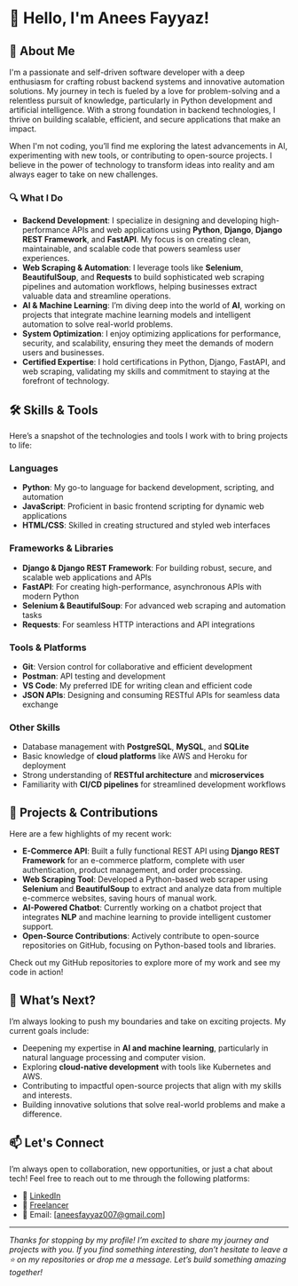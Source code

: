 # 👋 Hello, I'm Anees Fayyaz!

## 🚀 About Me
I'm a passionate and self-driven software developer with a deep enthusiasm for crafting robust backend systems and innovative automation solutions. My journey in tech is fueled by a love for problem-solving and a relentless pursuit of knowledge, particularly in Python development and artificial intelligence. With a strong foundation in backend technologies, I thrive on building scalable, efficient, and secure applications that make an impact.

When I'm not coding, you’ll find me exploring the latest advancements in AI, experimenting with new tools, or contributing to open-source projects. I believe in the power of technology to transform ideas into reality and am always eager to take on new challenges.

### 🔍 What I Do
- **Backend Development**: I specialize in designing and developing high-performance APIs and web applications using **Python**, **Django**, **Django REST Framework**, and **FastAPI**. My focus is on creating clean, maintainable, and scalable code that powers seamless user experiences.
- **Web Scraping & Automation**: I leverage tools like **Selenium**, **BeautifulSoup**, and **Requests** to build sophisticated web scraping pipelines and automation workflows, helping businesses extract valuable data and streamline operations.
- **AI & Machine Learning**: I’m diving deep into the world of **AI**, working on projects that integrate machine learning models and intelligent automation to solve real-world problems.
- **System Optimization**: I enjoy optimizing applications for performance, security, and scalability, ensuring they meet the demands of modern users and businesses.
- **Certified Expertise**: I hold certifications in Python, Django, FastAPI, and web scraping, validating my skills and commitment to staying at the forefront of technology.

## 🛠️ Skills & Tools
Here’s a snapshot of the technologies and tools I work with to bring projects to life:

### Languages
- **Python**: My go-to language for backend development, scripting, and automation
- **JavaScript**: Proficient in basic frontend scripting for dynamic web applications
- **HTML/CSS**: Skilled in creating structured and styled web interfaces

### Frameworks & Libraries
- **Django & Django REST Framework**: For building robust, secure, and scalable web applications and APIs
- **FastAPI**: For creating high-performance, asynchronous APIs with modern Python
- **Selenium & BeautifulSoup**: For advanced web scraping and automation tasks
- **Requests**: For seamless HTTP interactions and API integrations

### Tools & Platforms
- **Git**: Version control for collaborative and efficient development
- **Postman**: API testing and development
- **VS Code**: My preferred IDE for writing clean and efficient code
- **JSON APIs**: Designing and consuming RESTful APIs for seamless data exchange

### Other Skills
- Database management with **PostgreSQL**, **MySQL**, and **SQLite**
- Basic knowledge of **cloud platforms** like AWS and Heroku for deployment
- Strong understanding of **RESTful architecture** and **microservices**
- Familiarity with **CI/CD pipelines** for streamlined development workflows

## 🌟 Projects & Contributions
Here are a few highlights of my recent work:
- **E-Commerce API**: Built a fully functional REST API using **Django REST Framework** for an e-commerce platform, complete with user authentication, product management, and order processing.
- **Web Scraping Tool**: Developed a Python-based web scraper using **Selenium** and **BeautifulSoup** to extract and analyze data from multiple e-commerce websites, saving hours of manual work.
- **AI-Powered Chatbot**: Currently working on a chatbot project that integrates **NLP** and machine learning to provide intelligent customer support.
- **Open-Source Contributions**: Actively contribute to open-source repositories on GitHub, focusing on Python-based tools and libraries.

Check out my GitHub repositories to explore more of my work and see my code in action!

## 🎯 What’s Next?
I’m always looking to push my boundaries and take on exciting projects. My current goals include:
- Deepening my expertise in **AI and machine learning**, particularly in natural language processing and computer vision.
- Exploring **cloud-native development** with tools like Kubernetes and AWS.
- Contributing to impactful open-source projects that align with my skills and interests.
- Building innovative solutions that solve real-world problems and make a difference.

## 📫 Let's Connect
I’m always open to collaboration, new opportunities, or just a chat about tech! Feel free to reach out to me through the following platforms:
- 🔗 [LinkedIn](https://www.linkedin.com/in/anees-fayyaz-/)
- 🔗 [Freelancer](https://www.freelancer.com/u/aneesfayyaz007)
- 📧 Email: [aneesfayyaz007@gmail.com] 

---

*Thanks for stopping by my profile! I’m excited to share my journey and projects with you. If you find something interesting, don’t hesitate to leave a ⭐ on my repositories or drop me a message. Let’s build something amazing together!*
